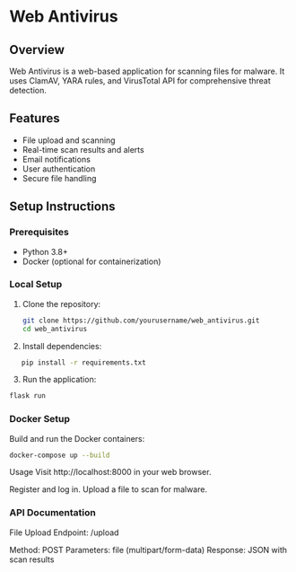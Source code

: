 # Web Antivirus

## Overview
Web Antivirus is a web-based application for scanning files for malware. It uses ClamAV, YARA rules, and VirusTotal API for comprehensive threat detection.

## Features
- File upload and scanning
- Real-time scan results and alerts
- Email notifications
- User authentication
- Secure file handling

## Setup Instructions

### Prerequisites
- Python 3.8+
- Docker (optional for containerization)

### Local Setup
1. Clone the repository:
   ```bash
   git clone https://github.com/yourusername/web_antivirus.git
   cd web_antivirus
2. Install dependencies:
```bash
   pip install -r requirements.txt
```
3. Run the application:
```bash
flask run
```

### Docker Setup

Build and run the Docker containers:
```bash
docker-compose up --build
```
Usage
Visit http://localhost:8000 in your web browser.

Register and log in.
Upload a file to scan for malware.

### API Documentation
File Upload
Endpoint: /upload

Method: POST
Parameters: file (multipart/form-data)
Response: JSON with scan results
